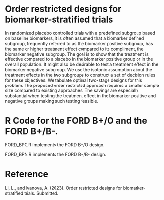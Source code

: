 # Order restricted designs for biomarker-stratified trials
In randomized placebo controlled trials with a predefined subgroup based on baseline biomarkers, it is often assumed that a biomarker defined subgroup, frequently referred to as the biomarker positive subgroup, has the same or higher treatment effect compared to its compliment, the biomarker negative subgroup. The goal is to show that the treatment is effective compared to a placebo in the biomarker positive group or in the overall population. It might also be desirable to test a treatment effect in the biomarker negative subgroup. We use the isotonic assumption about the treatment effects in the two subgroups to construct a set of decision rules for these objectives. We tabulate optimal two-stage designs for this problem. The proposed order restricted approach requires a smaller sample size compared to existing approaches. The savings are especially substantial when testing the treatment effect in the biomarker positive and negative groups making such testing feasible.

# R Code for the FORD B+/O and the FORD B+/B-.
FORD_BPO.R implements the FORD B+/O design. 

FORD_BPN.R implements the FORD B+/B- design. 

# Reference
Li, L., and Ivanova, A. (2023). Order restricted designs for biomarker-stratified trials. Submitted.
